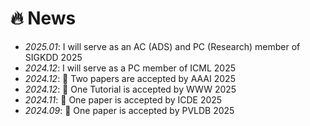 # 🔥 News
- *2025.01*: I will serve as an AC (ADS) and PC (Research) member of SIGKDD 2025
- *2024.12*: I will serve as a PC member of ICML 2025
- *2024.12*: 🎉 Two papers are accepted by AAAI 2025
- *2024.12*: 🎉 One Tutorial is accepted by WWW 2025
- *2024.11*: 🎉 One paper is accepted by ICDE 2025
- *2024.09*: 🎉 One paper is accepted by PVLDB 2025
